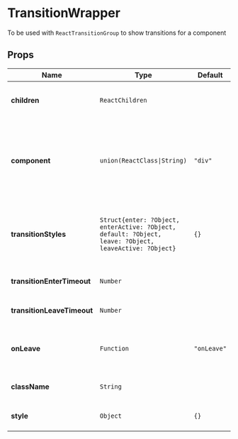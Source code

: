 # TransitionWrapper

To be used with `ReactTransitionGroup` to show transitions for a component

## Props
|Name|Type|Default|Description|
|----|----|-------|-----------|
| **children** | <code>ReactChildren</code> |  | **required**. The component you want to animate (it must have a unique "key") |
| **component** | <code>union(ReactClass&#124;String)</code> | <code>"div"</code> | *optional*. Custom component to be used as wrapper for `children`. Can be either an html tag name string (eg. 'div', 'span', etc), or a `ReactClass` (eg. `FlexView`) |
| **transitionStyles** | <code>Struct{enter: ?Object, enterActive: ?Object, default: ?Object, leave: ?Object, leaveActive: ?Object}</code> | <code>{}</code> | *optional*. Object with inline-style for each transition event. It's also possible to use `css` classes (formatted in kebab-case) |
| **transitionEnterTimeout** | <code>Number</code> |  | **required**. Duration of enter transition in milliseconds |
| **transitionLeaveTimeout** | <code>Number</code> |  | **required**. Duration of leave transition in milliseconds |
| **onLeave** | <code>Function</code> | <code>"onLeave"</code> | *optional*. Callback for componentDidLeave: useful if you need to do some cleanup |
| **className** | <code>String</code> |  | *optional*. Additional `className` for wrapper element |
| **style** | <code>Object</code> | <code>{}</code> | *optional*. Inline-style overrides for wrapper element |